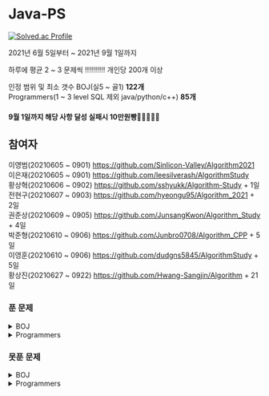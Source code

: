 # Java-PS

[![Solved.ac Profile](http://mazassumnida.wtf/api/v2/generate_badge?boj=dudqja8847)](https://solved.ac/dudqja8847/)  

2021년 6월 5일부터 ~ 2021년 9월 1일까지

하루에 평균 2 ~ 3 문제씩 ‼‼‼‼‼ 개인당 200개 이상 

인정 범위 및 최소 갯수
BOJ(실5 ~ 골1) **122개**  
Programmers(1 ~ 3 level SQL 제외 java/python/c++) **85개**  

#### 9월 1일까지 해당 사항 달성 실패시 10만원빵🤲🤲🤲🤲🤲  

## 참여자  
이영범(20210605 ~ 0901) https://github.com/Sinlicon-Valley/Algorithm2021  
이은재(20210605 ~ 0901) https://github.com/leesilverash/AlgorithmStudy  
황상혁(20210606 ~ 0902) https://github.com/sshyukk/Algorithm-Study + 1일  
전현구(20210607 ~ 0903) https://github.com/hyeongu95/Algorithm_2021 + 2일  
권준상(20210609 ~ 0905) https://github.com/JunsangKwon/Algorithm_Study + 4일  
박준형(20210610 ~ 0906) https://github.com/Junbro0708/Algorithm_CPP + 5일  
이영훈(20210610 ~ 0906) https://github.com/dudgns5845/AlgorithmStudy + 5일  
황상진(20210627 ~ 0922) https://github.com/Hwang-Sangjin/Algorithm + 21일  

### 푼 문제
<details>
    <summary>BOJ</summary>

| 문제 | 제목 | 유형 | 비고 |
|:------:|:------:|:------:|:------:|
|BOJ 1003|피보나치 함수|DP|⁉|
|BOJ 1010|다리 놓기|DP||
|BOJ 1026|보물|Sorting||
|BOJ 1051|숫자 정사각형|Implement, Brute Force||
|BOJ 1158|요세푸스 문제|Queue||
|BOJ 1292|쉽게 푸는 문제|Implement||
|BOJ 1389|케빈 베이컨의 6단계 법칙|Floyd Warshall, BFS||
|BOJ 1406|에디터|Stack||
|BOJ 1439|뒤집개|Greedy||
|BOJ 1461|도서관|Greedy||
|BOJ 1463|뒤집개|DP|💦|
|BOJ 1475|방번호|Implement||
|BOJ 1620|나는야 포켓몬 마스터 이다솜|HashMap||
|BOJ 1655|가운데를 말해요|Priority Queue||
|BOJ 1697|숨바꼭질|BFS||
|BOJ 1744|수 묶기|Greedy||
|BOJ 1753|최단경로|Dijkstra, Priority Queue||
|BOJ 1759|암호 만들기|Combination, Backtracking||
|BOJ 1874|스택 수열|Stack||
|BOJ 1904|01타일|DP||
|BOJ 1916|최소비용 구하기|Dijkstra, Priority Queue||
|BOJ 1926|그림|BFS||
|BOJ 1927|최소 힙|Priority Queue||
|BOJ 1931|회의실 배정|Greedy||
|BOJ 1946|신입사원|Greedy||
|BOJ 1966|프린터 Queue|Queue, Priority Queue||
|BOJ 1987|알파벳|DFS||
|BOJ 2164|카드 2|Queue||
|BOJ 2212|센서|Greedy||
|BOJ 2407|조합|Combination, DP||
|BOJ 2457|공주님의 정원|Greedy|💦|
|BOJ 2493|탑|Stack||
|BOJ 2577|숫자의 개수|String||
|BOJ 2583|영역 구하기|BFS||
|BOJ 2644|촌수계산|BFS||
|BOJ 2696|중앙값 구하기|Priority Queue||
|BOJ 2799|블라인드|Implement||
|BOJ 2839|설탕배달|DP||
|BOJ 2847|게임을 만든 동준이|Greedy||
|BOJ 2947|나무조각|Simulation||
|BOJ 2960|에라토스테네스의 체|Implement||
|BOJ 3190|뱀|Implement||
|BOJ 4179|불!|BFS||
|BOJ 4796|캠핑|Greedy||
|BOJ 4963|섬의 개수|BFS||
|BOJ 5430|AC|Implement||
|BOJ 5567|결혼식|Implement, Graph Search, BFS||
|BOJ 6593|상범 빌딩|Graph, BFS||
|BOJ 6603|로또|Combination, Backtracking||
|BOJ 7576|토마토|BFS||
|BOJ 7562|나이트의 이동|BFS||
|BOJ 7785|회사에 있는 사람|HashSet||
|BOJ 9184|신나는 함수 실행|DP||
|BOJ 9461|파도반 수열|DP||
|BOJ 9625|BABBA|DP||
|BOJ 9663|N-Queen|Backtracking|💦|
|BOJ 10026|적록색약|BFS||
|BOJ 10157|자리배정|Implement||
|BOJ 10807|개수 세기|Implement||
|BOJ 10814|나이순 Sorting|Sorting||
|BOJ 10816|숫자 카드2|HashMap||
|BOJ 10828|Stack|Stack||
|BOJ 10845|Queue|Queue||
|BOJ 10972|다음 순열|Permutation||
|BOJ 10973|이전 순열|Permutation||
|BOJ 11047|동전 0|Greedy||
|BOJ 11279|최대 힙|Priority Queue||
|BOJ 11286|절댓값 힙|Priority Queue||
|BOJ 11399|ATM|Greedy||
|BOJ 11403|경로 찾기|Floyd Warshall||
|BOJ 11404|플로이드|Floyd Warshall||
|BOJ 11501|주식|Greedy||
|BOJ 11651|좌표 정렬하기2|Sorting||
|BOJ 11724|연결 요소의 개수|BFS||
|BOJ 11866|요세푸스 문제 0|Queue||
|BOJ 14940|쉬운 최단거리|Graph, BFS||
|BOJ 15686|치킨 배달|Implement|👍|
|BOJ 13305|주유소|Greedy|💦|
|BOJ 15649|N과 M(1)|Backtracking||
|BOJ 15650|N과 M(2)|Backtracking||
|BOJ 15651|N과 M(3)|Backtracking||
|BOJ 15652|N과 M(4)|Backtracking||
|BOJ 15654|N과 M(5)|Backtracking||
|BOJ 15655|N과 M(6)|Backtracking||
|BOJ 15656|N과 M(7)|Backtracking||
|BOJ 15657|N과 M(8)|Backtracking||
|BOJ 15663|N과 M(9)|Backtracking||
|BOJ 15664|N과 M(10)|Backtracking||
|BOJ 15665|N과 M(11)|Backtracking||
|BOJ 15666|N과 M(12)|Backtracking||
|BOJ 15903|카드 합체 놀이|Greedy, Priority Queue||
|BOJ 11650|좌표 정렬하기|Sorting||
|BOJ 17219|비밀번호 찾기|HashMap||
|BOJ 17298|오큰수|Stack|💦|
|BOJ 18352|특정 거리의 도시 찾기|Dijkstra, BFS||

</details>

<details>
    <summary>Programmers</summary>

| 문제 | 제목 | 유형 | 비고 |
|:------:|:------:|:------:|:------:|
|Programmers|기능 개발|Stack, Queue||
|Programmers|다리를 지나는 트럭|Queue||
|Programmers|프린터|Queue||
|Programmers|주식가격|Stack, Queue||
|Programmers|K번째 수|Sorting||
|Programmers|포켓몬|HashSet||
|Programmers|크레인 인형뽑기 게임|Stack, Implement|2019 카카오 개발자 겨울 인턴십|
|Programmers|신규 아이디 추천|String, Implement|2021 KAKAO BLIND RECRUITMENT|
|Programmers|완주하지 못한 선수|HashMap||
|Programmers|가운데 글자 가져오기|String||
|Programmers|키패드 누르기|Implement|2020 카카오 인턴십|
|Programmers|모의고사|Brute Force, Implement||
|Programmers|로또의 최고 순위와 최저 순위|Implement|2021 Dev-Matching: 웹 백엔드 개발자(상반기)|
|Programmers|내적|Implement|월간 코드 챌린지 시즌1|
|Programmers|실패율|Implement, Sorting|2019 KAKAO BLIND RECRUITMENT|
|Programmers|2016|Implement||
|Programmers|두 개 뽑아서 더하기|HashSet|월간 코드 챌린지 시즌1|
|Programmers|비밀지도|Implement|2018 KAKAO BLIND RECRUITMENT|
|Programmers|진법 뒤집기|Implement|월간 코드 챌린지 시즌 1|
|Programmers|음양 더하기|Implement|월간 코드 챌린지 시즌 2|
|Programmers|예산|Greedy|Summer/Winter Coding(~2018)|
|Programmers|체육복|Greedy||
|Programmers|약수의 개수와 덧셈|Implement|월간 코드 챌린지 시즌 2|
|Programmers|같은 숫자는 싫어|Implement||
|Programmers|하샤드 수|Implement||
|Programmers|나누어 떨어지는 숮자 배열|Implement||
|Programmers|두 정수 사이의 합|Implement||
|Programmers|오픈채팅방|HashMap, Implement|2019 KAKAO BLIND RECRUITMENT|
|Programmers|다트게임|String, Implement|2018 KAKAO BLIND RECRUITMENT|
|Programmers|서울에서 김서방 찾기|Implement||
|Programmers|String 내 p와 y의 개수|Implement||
|Programmers|수박수박수박수박수박수?|Implement||
|Programmers|문자열을 정수로 바꾸기|Implement||
|Programmers|이상한 문자 만들기|Implement||
|Programmers|직사각형 별찍기|Implement||
|Programmers|콜라츠 추측|Implement||
|Programmers|x만큼 간격이 있는 n개의 숫자|Implement||
|Programmers|짝수와 홀수|Implement||
|Programmers|행렬의 덧셈|Implement||
|Programmers|평균 구하기|Implement||
|Programmers|정수 제곱근 판별|Implement||
|Programmers|더 맵게|Priority Queue||
|Programmers|게임 맵 최단거리|BFS|찾아라 프로그래밍 마에스터|
|Programmers|프린터|Queue, Implement||
|Programmers|카카오프렌즈 컬러링북|BFS|2017 카카오코드 예선|
|Programmers|프렌즈4블록|Implement, Brute Force|2018 KAKAO BLIND RECRUITMENT|
|Programmers|올바른 괄호|Stack||
|Programmers|땅따먹기|DP||
|Programmers|타겟 넘버|DFS||
|Programmers|카펫|Brute Force, Implement||
|Programmers|가장 큰 수|Greedy, Implement|
|Programmers|전화번호 목록|Hash||
|Programmers|네트워크|BFS, Graph||
|Programmers|짝지어 제거하기|Stack|2017 팁스타운|
|Programmers|메뉴 리뉴얼|HashMap, Combination|2021 KAKAO BLIND RECRUITMENT|
|Programmers|124 나라의 숫자|Implement||
|Programmers|JadenCase 문자열 만들기|Implement||
|Programmers|큰 수 만들기|Implement||
|Programmers|배달|Dijkstra, BFS|Summer/Winter Coding(~2018)|

</details>

### 못푼 문제

<details>
    <summary>BOJ</summary>

| 문제 | 제목 | 유형 | 비고 |
|:------:|:------:|:------:|:------:|
|BOJ 2468|안전영역|BFS||
|BOJ 15683|감시|Simulation||

</details>
<details>
    <summary>Programmers</summary>

<!-- summary 아래 한칸 공백 두고 내용 삽입 -->

</details>


